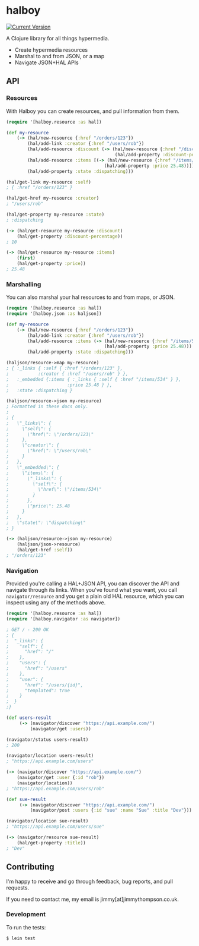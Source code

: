 # halboy

[![Current Version](https://clojars.org/halboy/latest-version.svg)](https://clojars.org/halboy)

A Clojure library for all things hypermedia.

* Create hypermedia resources
* Marshal to and from JSON, or a map
* Navigate JSON+HAL APIs

## API

### Resources

With Halboy you can create resources, and pull information from them.

```clojure
(require '[halboy.resource :as hal])

(def my-resource
    (-> (hal/new-resource {:href "/orders/123"})
        (hal/add-link :creator {:href "/users/rob"})
        (hal/add-resource :discount (-> (hal/new-resource {:href "/discounts/1256"})
                                         (hal/add-property :discount-percentage 10)))
        (hal/add-resource :items [(-> (hal/new-resource {:href "/items/534"})
                                     (hal/add-property :price 25.48))])
        (hal/add-property :state :dispatching)))

(hal/get-link my-resource :self)
; { :href "/orders/123" }

(hal/get-href my-resource :creator)
; "/users/rob"

(hal/get-property my-resource :state)
; :dispatching

(-> (hal/get-resource my-resource :discount)
    (hal/get-property :discount-percentage))
; 10

(-> (hal/get-resource my-resource :items)
    (first)
    (hal/get-property :price))
; 25.48
```

### Marshalling

You can also marshal your hal resources to and from maps, or JSON.

```clojure
(require '[halboy.resource :as hal])
(require '[halboy.json :as haljson])

(def my-resource
    (-> (hal/new-resource {:href "/orders/123"})
        (hal/add-link :creator {:href "/users/rob"})
        (hal/add-resource :items (-> (hal/new-resource {:href "/items/534"})
                                     (hal/add-property :price 25.48)))
        (hal/add-property :state :dispatching)))

(haljson/resource->map my-resource)
; { :_links { :self { :href "/orders/123" },
;           :creator { :href "/users/rob" } },
;   :_embedded {:items { :_links { :self { :href "/items/534" } },
;                      :price 25.48 } },
;   :state :dispatching }

(haljson/resource->json my-resource)
; Formatted in these docs only.
;
; {
;   \"_links\": {
;     \"self\": {
;       \"href\": \"/orders/123\"
;     },
;     \"creator\": {
;       \"href\": \"/users/rob\"
;     }
;   },
;   \"_embedded\": {
;     \"items\": {
;       \"_links\": {
;         \"self\": {
;           \"href\": \"/items/534\"
;         }
;       },
;       \"price\": 25.48
;     }
;   },
;   \"state\": \"dispatching\"
; }

(-> (haljson/resource->json my-resource)
    (haljson/json->resource)
    (hal/get-href :self))
; "/orders/123"
```

### Navigation

Provided you're calling a HAL+JSON API, you can discover the API and navigate
through its links. When you've found what you want, you call
`navigator/resource` and you get a plain old HAL resource, which you can inspect
using any of the methods above.

```clojure
(require '[halboy.resource :as hal])
(require '[halboy.navigator :as navigator])

; GET / - 200 OK
; {
;  "_links": {
;    "self": {
;      "href": "/"
;    },
;    "users": {
;      "href": "/users"
;    },
;    "user": {
;      "href": "/users/{id}",
;      "templated": true
;    }
;  }
;}

(def users-result
     (-> (navigator/discover "https://api.example.com/")
         (navigator/get :users))

(navigator/status users-result)
; 200

(navigator/location users-result)
; "https://api.example.com/users"

(-> (navigator/discover "https://api.example.com/")
    (navigator/get :user {:id "rob"})
    (navigator/location))
; "https://api.example.com/users/rob"

(def sue-result
     (-> (navigator/discover "https://api.example.com/")
         (navigator/post :users {:id "sue" :name "Sue" :title "Dev"}))

(navigator/location sue-result)
; "https://api.example.com/users/sue"

(-> (navigator/resource sue-result)
    (hal/get-property :title))
; "Dev"
```

## Contributing

I'm happy to receive and go through feedback, bug reports, and pull requests.

If you need to contact me, my email is jimmy[at]jimmythompson.co.uk.

### Development 
To run the tests:

```sh
$ lein test
```
